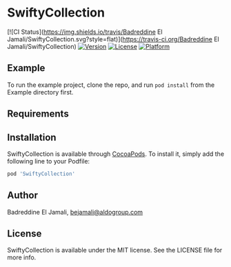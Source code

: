 # SwiftyCollection

[![CI Status](https://img.shields.io/travis/Badreddine El Jamali/SwiftyCollection.svg?style=flat)](https://travis-ci.org/Badreddine El Jamali/SwiftyCollection)
[![Version](https://img.shields.io/cocoapods/v/SwiftyCollection.svg?style=flat)](https://cocoapods.org/pods/SwiftyCollection)
[![License](https://img.shields.io/cocoapods/l/SwiftyCollection.svg?style=flat)](https://cocoapods.org/pods/SwiftyCollection)
[![Platform](https://img.shields.io/cocoapods/p/SwiftyCollection.svg?style=flat)](https://cocoapods.org/pods/SwiftyCollection)

## Example

To run the example project, clone the repo, and run `pod install` from the Example directory first.

## Requirements

## Installation

SwiftyCollection is available through [CocoaPods](https://cocoapods.org). To install
it, simply add the following line to your Podfile:

```ruby
pod 'SwiftyCollection'
```

## Author

Badreddine El Jamali, bejamali@aldogroup.com

## License

SwiftyCollection is available under the MIT license. See the LICENSE file for more info.
